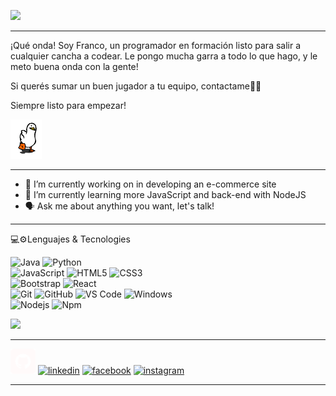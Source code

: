 ![](https://github.com/FrancoDavid91/assets/blob/main/presentacionGitHub.gif)

---

¡Qué onda! Soy Franco, un programador en formación listo para salir a cualquier cancha a codear.
Le pongo mucha garra a todo lo que hago, y le meto buena onda con la gente!

Si querés sumar un buen jugador a tu equipo, contactame📲📩

Siempre listo para empezar!



<img src="https://github.com/FrancoDavid91/assets/blob/main/patito.gif" width="50px">


---

- 💼 I’m currently working on in developing an e-commerce site 
- 📖 I’m currently learning more JavaScript and back-end with NodeJS 
- 🗣️ Ask me about anything you want, let's talk! 

---

💻⚙️Lenguajes & Tecnologies

![Java](http://img.shields.io/badge/-Java-5B4638?style=flat-square&logo=java&logoColor=ffffff)
![Python](http://img.shields.io/badge/-Python-3776AB?style=flat-square&logo=python&logoColor=ffffff)
<br>
![JavaScript](https://img.shields.io/badge/-JavaScript-%23F7DF1C?style=flat-square&logo=javascript&logoColor=000000&labelColor=%23F7DF1C&color=%23FFCE5A)
![HTML5](https://img.shields.io/badge/-HTML5-%23E44D27?style=flat-square&logo=html5&logoColor=ffffff)
![CSS3](https://img.shields.io/badge/-CSS3-%231572B6?style=flat-square&logo=css3)
<br>
![Bootstrap](https://img.shields.io/badge/-Bootstrap-563D7C?style=flat-square&logo=Bootstrap)
![React](https://img.shields.io/badge/-React-61DAFB?style=flat-square&logo=react&logoColor=ffffff)
<br>
![Git](https://img.shields.io/badge/-Git-%23F05032?style=flat-square&logo=git&logoColor=%23ffffff)
![GitHub](https://img.shields.io/badge/-GitHub-181717?style=flat-square&logo=github)
![VS Code](http://img.shields.io/badge/-VS%20Code-007ACC?style=flat-square&logo=visual-studio-code&logoColor=ffffff)
![Windows](http://img.shields.io/badge/-Windows-0078D6?style=flat-square&logo=windows&logoColor=ffffff)
<br>
![Nodejs](https://img.shields.io/badge/-Nodejs-339933?style=flat-square&logo=Node.js&logoColor=ffffff)
![Npm](https://img.shields.io/badge/-npm-CB3837?style=flat-square&logo=npm)

<img src="https://github-readme-stats.vercel.app/api/top-langs/?username=FrancoDavid91&count_private=true&theme=dracula">

---

[<img src='https://github.com/FrancoDavid91/assets/blob/main/github.png' alt='github' height='40'>](https://github.com/https://github.com/FrancoDavid91)  [<img src='https://cdn.jsdelivr.net/npm/simple-icons@3.0.1/icons/linkedin.svg' alt='linkedin' height='40'>](https://www.linkedin.com/in/https://www.linkedin.com/in/francofazzolari//)  [<img src='https://cdn.jsdelivr.net/npm/simple-icons@3.0.1/icons/facebook.svg' alt='facebook' height='40'>](https://www.facebook.com/https://www.facebook.com/franco.fazzolari.5)  [<img src='https://cdn.jsdelivr.net/npm/simple-icons@3.0.1/icons/instagram.svg' alt='instagram' height='40'>](https://www.instagram.com/https://www.instagram.com/francofazzolari//)  

---

